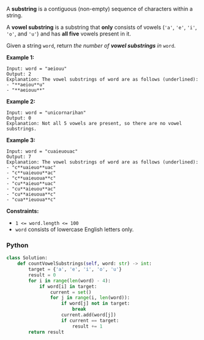 A  **substring**  is a contiguous (non-empty) sequence of characters within a string.

A  **vowel substring**  is a substring that  **only**  consists of vowels (`'a'`,  `'e'`,  `'i'`,  `'o'`, and  `'u'`) and has  **all five**  vowels present in it.

Given a string  `word`, return  _the number of  **vowel substrings**  in_  `word`.

**Example 1:**
```
Input: word = "aeiouu"
Output: 2
Explanation: The vowel substrings of word are as follows (underlined):
- "**aeiou**u"
- "**aeiouu**"
```

**Example 2:**
```
Input: word = "unicornarihan"
Output: 0
Explanation: Not all 5 vowels are present, so there are no vowel substrings.
```

**Example 3:**
```
Input: word = "cuaieuouac"
Output: 7
Explanation: The vowel substrings of word are as follows (underlined):
- "c**uaieuo**uac"
- "c**uaieuou**ac"
- "c**uaieuoua**c"
- "cu**aieuo**uac"
- "cu**aieuou**ac"
- "cu**aieuoua**c"
- "cua**ieuoua**c"
```

**Constraints:**

- `1 <= word.length <= 100`
- `word`  consists of lowercase English letters only.


### Python
```python
class Solution:
    def countVowelSubstrings(self, word: str) -> int:
        target = {'a', 'e', 'i', 'o', 'u'}
        result = 0
        for i in range(len(word) - 4):
            if word[i] in target:
                current = set()
                for j in range(i, len(word)):
                    if word[j] not in target:
                        break
                    current.add(word[j])
                    if current == target:
                        result += 1
        return result
```